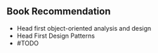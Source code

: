 ## Book Recommendation
- Head first object-oriented analysis and design 
- Head First Design Patterns
- #TODO
